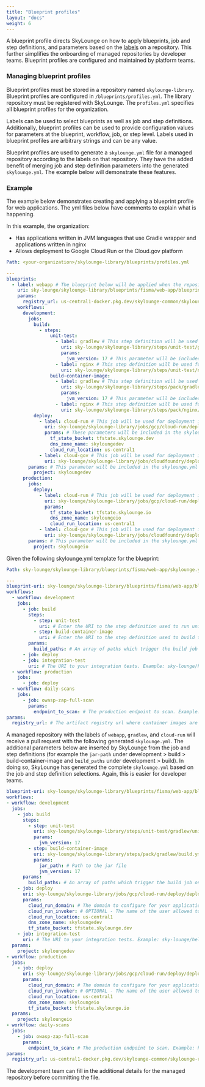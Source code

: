 ```yaml
---
title: "Blueprint profiles"
layout: "docs"
weight: 6
---
```


A blueprint profile directs SkyLounge on how to apply blueprints, job and step definitions, and parameters based on the [labels](https://docs.github.com/en/issues/using-labels-and-milestones-to-track-work/managing-labels) on a repository. This further simplifies the onboarding of managed repositories by developer teams. Blueprint profiles are configured and maintained by platform teams. 

### Managing blueprint profiles

Blueprint profiles must be stored in a repository named `skylounge-library`. Blueprint profiles are configured in `/blueprints/profiles.yml`. The library repository must be registered with SkyLounge. The `profiles.yml` specifies all blueprint profiles for the organization. 

Labels can be used to select blueprints as well as job and step definitions. Additionally, blueprint profiles can be used to provide configuration values for parameters at the blueprint, workflow, job, or step level. Labels used in blueprint profiles are arbitrary strings and can be any value.

Blueprint profiles are used to generate a `skylounge.yml` file for a managed repository according to the labels on that repository. They have the added benefit of merging job and step definition parameters into the generated `skylounge.yml`. The example below will demonstrate these features.

### Example

The example below demonstrates creating and applying a blueprint profile for web applications. The yml files below have comments to explain what is happening. 

In this example, the organization:

* Has applications written in JVM languages that use Gradle wrapper and applications written in nginx
* Allows deployment to Google Cloud Run or the Cloud.gov platform

```yaml
Path: <your-organization>/skylounge-library/blueprints/profiles.yml

---
blueprints:
  - label: webapp # The blueprint below will be applied when the repository has the `webapp` label.
    uri: sky-lounge/skylounge-library/blueprints/fisma/web-app/blueprint.yml # This is the blueprint uri
    params:
      registry_url: us-central1-docker.pkg.dev/skylounge-common/skylounge-registry # This parameter will be set at the blueprint level in generated skylounge.yml files. 
    workflows:
      development:
        jobs:
          build:
            - steps:
                unit-test:
                  - label: gradlew # This step definition will be used for the unit-test step in the build job of the development workflow when the repository has the `gradlew` label.
                    uri: sky-lounge/skylounge-library/steps/unit-test/gradlew/unit-test.yml
                    params:
                      jvm_version: 17 # This parameter will be included in the skylounge.yml for the step.
                  - label: nginx # This step definition will be used for the unit-test step in the build job of the development workflow when the repository has the `nginx` label.
                    uri: sky-lounge/skylounge-library/steps/unit-test/nginx/unit-test.yml
                build-container-image:
                  - label: gradlew # This step definition will be used for the build-container-image step in the build job of the development workflow when the repository has the `gradlew` label.
                    uri: sky-lounge/skylounge-library/steps/pack/gradlew/build.yml
                    params:
                      jvm_version: 17 # This parameter will be included in the skylounge.yml for the step.
                  - label: nginx # This step definition will be used for the build-container-image step in the build job of the development workflow when the repository has the `nginx` label.
                    uri: sky-lounge/skylounge-library/steps/pack/nginx/build.yml
          deploy:
            - label: cloud-run # This job will be used for deployment in the development workflow when the repository has the `cloud-run` label.
              uri: sky-lounge/skylounge-library/jobs/gcp/cloud-run/deploy/deploy.yml
              params: # These parameters will be included in the skylounge.yml for the deploy job.
                tf_state_bucket: tfstate.skylounge.dev
                dns_zone_name: skyloungedev
                cloud_run_location: us-central1
            - label: cloud-gov # This job will be used for deployment in the development workflow when the repository has the `cloud-gov` label.
              uri: sky-lounge/skylounge-library/jobs/cloudfoundry/deploy/deploy.yml
        params: # This parameter will be included in the skylounge.yml for the development workflow.
          project: skyloungedev
      production:
        jobs:
          deploy:
            - label: cloud-run # This job will be used for deployment in the production workflow when the repository has the `cloud-run` label.
              uri: sky-lounge/skylounge-library/jobs/gcp/cloud-run/deploy/deploy.yml
              params:
                tf_state_bucket: tfstate.skylounge.io
                dns_zone_name: skyloungeio
                cloud_run_location: us-central1
            - label: cloud-gov # This job will be used for deployment in the production workflow when the repository has the `cloud-gov` label.
              uri: sky-lounge/skylounge-library/jobs/cloudfoundry/deploy/deploy.yml
        params: # This parameter will be included in the skylounge.yml for the development workflow.
          project: skyloungeio
```

Given the following skylounge.yml template for the blueprint:

```yaml
Path: sky-lounge/skylounge-library/blueprints/fisma/web-app/skylounge.yml

---
blueprint-uri: sky-lounge/skylounge-library/blueprints/fisma/web-app/blueprint.yml
workflows:
  - workflow: development
    jobs:
      - job: build
        steps:
          - step: unit-test
            uri: # Enter the URI to the step definition used to run unit tests for your application. Example: sky-lounge/public-skylounge-library/steps/unit-test/java/gradlew/unit-test.yml
          - step: build-container-image
            uri: # Enter the URI to the step definition used to build the container image for your application. Example: sky-lounge/public-skylounge-library/steps/build/pack/java/gradlew/build.yml
        params:
          build_paths: # An array of paths which trigger the build job on change. Example: [\"src/**\", \"build.gradle\", \"service.yaml\"]
      - job: deploy
      - job: integration-test
        uri: # The URI to your integration tests. Example: sky-lounge/hello-app/skylounge/integration-test.yml
  - workflow: production
    jobs:
      - job: deploy
  - workflow: daily-scans
    jobs:
      - job: owasp-zap-full-scan
        params:
          endpoint_to_scan: # The production endpoint to scan. Example: https://dashboard.skylounge.io
params:
  registry_url: # The artifact registry url where container images are stored. Example: us-central1-docker.pkg.dev/skylounge-common/skylounge-registry
```

A managed repository with the labels of `webapp`, `gradlew`, and `cloud-run` will receive a pull request with the following generated `skylounge.yml`. The additional parameters below are inserted by SkyLounge from the job and step definitions (for example the `jar-path` under development > build > build-container-image and `build_paths` under development > build). In doing so, SkyLounge has generated the complete `skylounge.yml` based on the job and step definition selections. Again, this is easier for developer teams.

```yaml
blueprint-uri: sky-lounge/skylounge-library/blueprints/fisma/web-app/blueprint.yml
workflows:
- workflow: development
  jobs:
    - job: build
      steps:
        - step: unit-test
          uri: sky-lounge/skylounge-library/steps/unit-test/gradlew/unit-test.yml
          params:
            jvm_version: 17
        - step: build-container-image
          uri: sky-lounge/skylounge-library/steps/pack/gradlew/build.yml
          params:
            jar_path: # Path to the jar file
            jvm_version: 17
      params:
        build_paths: # An array of paths which trigger the build job on change. Example: [\"src/**\", \"build.gradle\", \"service.yaml\"]
    - job: deploy
      uri: sky-lounge/skylounge-library/jobs/gcp/cloud-run/deploy/deploy.yml
      params:
        cloud_run_domain: # The domain to configure for your application. Example: dashboard.skylounge.dev
        cloud_run_invoker: # OPTIONAL - The name of the user allowed to invoke your Cloud Run service. For any authenticated Google user, use `allUsers`. For public access, leave it empty. Example: allUsers
        cloud_run_location: us-central1
        dns_zone_name: skyloungedev
        tf_state_bucket: tfstate.skylounge.dev
    - job: integration-test
      uri: # The URI to your integration tests. Example: sky-lounge/hello-app/skylounge/integration-test.yml
  params:
    project: skyloungedev
- workflow: production
  jobs:
    - job: deploy
      uri: sky-lounge/skylounge-library/jobs/gcp/cloud-run/deploy/deploy.yml
      params:
        cloud_run_domain: # The domain to configure for your application. Example: dashboard.skylounge.dev
        cloud_run_invoker: # OPTIONAL - The name of the user allowed to invoke your Cloud Run service. For any authenticated Google user, use `allUsers`. For public access, leave it empty. Example: allUsers
        cloud_run_location: us-central1
        dns_zone_name: skyloungeio
        tf_state_bucket: tfstate.skylounge.io
  params:
    project: skyloungeio
- workflow: daily-scans
  jobs:
    - job: owasp-zap-full-scan
      params:
        endpoint_to_scan: # The production endpoint to scan. Example: https://dashboard.skylounge.io
params:
  registry_url: us-central1-docker.pkg.dev/skylounge-common/skylounge-registry
```

The development team can fill in the additional details for the managed repository before committing the file.

